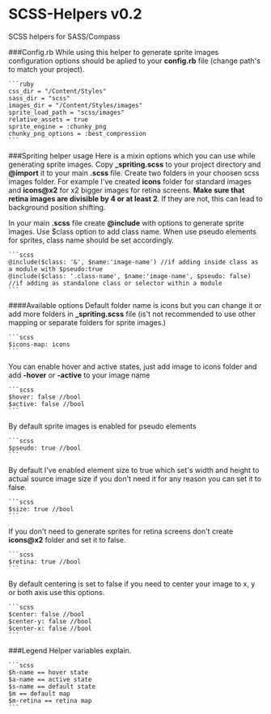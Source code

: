 SCSS-Helpers v0.2
=====================

SCSS helpers for SASS/Compass

###Config.rb
While using this helper to generate sprite images configuration options should be aplied to your **config.rb** file (change path's to match your project).

    ```ruby
    css_dir = "/Content/Styles"
    sass_dir = "scss"
    images_dir = "/Content/Styles/images"
    sprite_load_path = "scss/images"
    relative_assets = true
    sprite_engine = :chunky_png
    chunky_png_options = :best_compression
    ```

###Spriting helper usage
Here is a mixin options which you can use while generating sprite images.
Copy **_spriting.scss** to your project directory and **@import** it to your main **.scss** file.
Create two folders in your choosen scss images folder. For example I've created **icons** folder for standard images and **icons@x2** for x2 bigger images for retina screens.
**Make sure that retina images are divisible by 4 or at least 2**. If they are not, this can lead to background position shifting.

In your main **.scss** file create **@include** with options to generate sprite images.
Use $class option to add class name. When use pseudo elements for sprites, class name should be set accordingly.

    ```scss
    @include($class: '&', $name:'image-name') //if adding inside class as a module with $pseudo:true
    @include($class: '.class-name', $name:'image-name', $pseudo: false) //if adding as standalone class or selector within a module
    ```

####Available options
Default folder name is icons but you can change it or add more folders in **_spriting.scss** file (is't not recommended to use other mapping or separate folders for sprite images.)

    ```scss
    $icons-map: icons
    ```

You can enable hover and active states, just add image to icons folder and add **-hover** or **-active** to your image name

    ```scss
    $hover: false //bool
    $active: false //bool
    ```

By default sprite images is enabled for pseudo elements

    ```scss
    $pseudo: true //bool
    ```

By default I've enabled element size to true which set's width and height to actual source image size if you don't need it for any reason you can set it to false.

    ```scss
    $size: true //bool
    ```

If you don't need to generate sprites for retina screens don't create **icons@x2** folder and set it to false.

    ```scss
    $retina: true //bool
    ```

By default centering is set to false if you need to center your image to x, y or both axis use this options.

    ```scss
    $center: false //bool
    $center-y: false //bool
    $center-x: false //bool
    ```

###Legend
Helper variables explain.

    ```scss
    $h-name == hover state
    $a-name == active state
    $s-name == default state
    $m == default map
    $m-retina == retina map
    ```